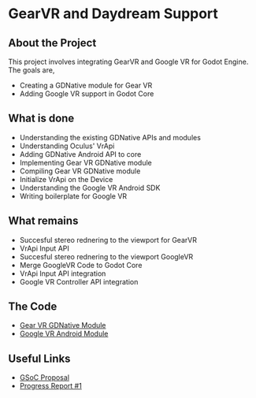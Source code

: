 # GearVR and Daydream Support

## About the Project

This project involves integrating GearVR and Google VR for Godot Engine. The goals are,
 - Creating a GDNative module for Gear VR
 - Adding Google VR support in Godot Core
 
## What is done
 
-  Understanding the existing GDNative APIs and modules
-   Understanding Oculus' VrApi
-   Adding GDNative Android API to core
-   Implementing Gear VR GDNative module
-   Compiling Gear VR GDNative module
-   Initialize VrApi on the Device
-   Understanding the Google VR Android SDK
-   Writing boilerplate for Google VR

## What remains

 - Succesful stereo rednering to the viewport for GearVR
 - VrApi Input API
 - Succesful stereo rednering to the viewport GoogleVR
 - Merge GoogleVR Code to Godot Core
 - VrApi Input API integration
 - Google VR Controller API integration
 
## The Code

 - [Gear VR GDNative Module](https://github.com/GodotVR/godot_gearvr)
 - [Google VR Android Module](https://github.com/Paritosh97/godot_googlevr)

## Useful Links

 - [GSoC Proposal](https://storage.googleapis.com/summerofcode-prod.appspot.com/gsoc/core_project/doc/5468988994224128_1522087817_Technical_Proposal.pdf?Expires=1533768052&GoogleAccessId=summerofcode-prod@appspot.gserviceaccount.com&Signature=pdppYy8Nvq5GRZXz%2byB6AJFQ6r1Ui%2bsGZN//SzNny0o76T1QnAfIrcdp8yFmXw5gY2l21UtvH88vA%2bRwwDxTPtEJQIg0F2vqY6r%2bMkbFEv9g/d8XCNCAe6MHQZGhHnhlJZ3evS7ZwJ9eITJeq3xfD84xvMRVp1MEvS1SV5fOY5ZUnXjCS6/lRJXFTnNhWZK4uuLCYInrbfqJwxRGJddn6zO6D5w5txnZm%2bTj4hkNxrdc05ioy%2brG2993/AbotKM%2bnjng4TlOEAiLeSUEFd2Ukg0r833qpYfLOoCrbQ/uCfOaIICKdfl9wGBzEp55Vn5BW%2bgOoVDYmW8mugJeD0OqTg==)
 - [Progress Report #1](https://godotengine.org/article/gsoc-2018-progress-report-1#gearvr-daydream)
